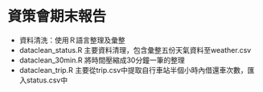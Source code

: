 # 資策會期末報告
* 資料清洗：使用Ｒ語言整理及彙整
* dataclean_status.R 主要資料清理，包含彙整五份天氣資料至weather.csv
* dataclean_30min.R 將時間壓縮成30分鐘一筆的整理
* dataclean_trip.R 主要從trip.csv中提取自行車站半個小時內借還車次數，匯入status.csv中
